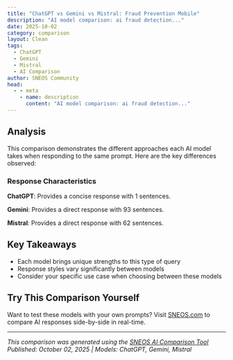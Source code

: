 ```yaml
---
title: "ChatGPT vs Gemini vs Mistral: Fraud Prevention Mobile"
description: "AI model comparison: ai fraud detection..."
date: 2025-10-02
category: comparison
layout: Clean
tags:
  - ChatGPT
  - Gemini
  - Mistral
  - AI Comparison
author: SNEOS Community
head:
  - - meta
    - name: description
      content: "AI model comparison: ai fraud detection..."
---
```


<ChatComparison
  title="ChatGPT vs Gemini vs Mistral: Fraud Prevention Mobile"
  prompt="ai fraud detection"
  :responses='{
    "ChatGPT": "Error calling OpenAI API.",
    "Gemini": "AI is revolutionizing fraud detection, moving beyond traditional rule-based systems to identify increasingly sophisticated and complex fraudulent activities. Here\u0027s a breakdown of how AI is used in fraud detection:\n\n**1. How AI Enhances Fraud Detection:**\n\n*   **Analyzing Large Datasets:** AI algorithms can sift through massive volumes of data (transactions, user behavior, network activity, etc.) far more quickly and effectively than humans or traditional systems.\n*   **Identifying Subtle Patterns:** AI can identify hidden patterns and anomalies that might indicate fraud, which are too subtle for rule-based systems to detect.\n*   **Real-Time Detection:** AI can analyze transactions and user behavior in real-time, allowing for immediate intervention to prevent fraudulent activities.\n*   **Adaptability and Learning:** AI models continuously learn from new data, improving their accuracy and ability to detect evolving fraud schemes. This is crucial because fraudsters constantly change their tactics.\n*   **Improved Accuracy:** AI models can reduce false positives, minimizing disruption to legitimate users and reducing the workload on fraud investigation teams.\n*   **Automation:**  AI can automate many aspects of the fraud detection process, freeing up human investigators to focus on more complex cases.\n\n**2. AI Techniques Used in Fraud Detection:**\n\n*   **Machine Learning (ML):**\n    *   **Supervised Learning:**  Trained on labeled data (fraudulent vs. legitimate transactions) to classify new transactions or user activities.  Common algorithms include:\n        *   **Logistic Regression:** Predicts the probability of fraud.\n        *   **Decision Trees:** Creates a tree-like structure to classify transactions based on a series of rules.\n        *   **Random Forests:** An ensemble of decision trees that improves accuracy and reduces overfitting.\n        *   **Support Vector Machines (SVMs):**  Finds the optimal hyperplane to separate fraudulent from legitimate transactions.\n        *   **Neural Networks (Deep Learning):** Complex models that can learn intricate patterns in data.  Particularly effective with high-dimensional data.\n    *   **Unsupervised Learning:** Used to identify anomalies and suspicious patterns in unlabeled data.  Common algorithms include:\n        *   **Clustering (K-Means, DBSCAN):** Groups similar transactions or users together.  Transactions that fall outside of established clusters may be flagged as suspicious.\n        *   **Anomaly Detection (Isolation Forest, One-Class SVM):** Identifies data points that deviate significantly from the norm.\n    *   **Semi-Supervised Learning:** Combines labeled and unlabeled data to improve model performance, especially when labeled data is scarce.\n\n*   **Natural Language Processing (NLP):**\n    *   **Sentiment Analysis:**  Analyzing text (e.g., customer reviews, emails, social media posts) to identify potentially fraudulent intent.\n    *   **Entity Recognition:**  Extracting key entities (e.g., names, addresses, phone numbers) from text to identify inconsistencies or suspicious connections.\n    *   **Text Classification:**  Categorizing text to identify potentially fraudulent content (e.g., phishing emails).\n\n*   **Behavioral Biometrics:**\n    *   Analyzing user behavior patterns (e.g., typing speed, mouse movements, scrolling habits) to identify deviations from the user\u0027s typical behavior, which may indicate account takeover or other forms of fraud.\n\n*   **Graph Analysis:**\n    *   Mapping relationships between entities (e.g., users, accounts, transactions) to identify fraud rings and complex fraud schemes.  Nodes represent entities, and edges represent relationships between them.  Algorithms can identify clusters of suspicious activity or detect individuals connected to known fraudsters.\n\n**3. Data Used in AI Fraud Detection:**\n\n*   **Transaction Data:** Amount, date, time, location, merchant, payment method.\n*   **User Account Data:** Registration details, login history, device information, demographics.\n*   **Network Data:** IP addresses, device IDs, network activity logs.\n*   **Behavioral Data:** User activity patterns, browsing history, purchase history.\n*   **External Data:** Credit scores, public records, social media data.\n*   **Customer Service Interactions:**  Records of calls, emails, and chats with customer service representatives.\n*   **Location Data:**  Geolocation information from mobile devices or transactions.\n*   **Device Data:** Information about the devices used to access accounts or conduct transactions (e.g., device type, operating system, browser).\n\n**4. Applications of AI Fraud Detection:**\n\n*   **Credit Card Fraud:** Detecting fraudulent transactions in real-time.\n*   **Insurance Fraud:** Identifying fraudulent claims.\n*   **Anti-Money Laundering (AML):** Detecting suspicious financial transactions.\n*   **E-commerce Fraud:** Preventing fraudulent purchases and chargebacks.\n*   **Account Takeover:** Identifying and preventing unauthorized access to user accounts.\n*   **Identity Theft:** Detecting and preventing the use of stolen identities.\n*   **Cybersecurity:** Detecting and preventing cyberattacks.\n*   **Healthcare Fraud:** Identifying fraudulent claims and billing practices.\n*   **Tax Fraud:** Detecting fraudulent tax returns and evasion schemes.\n\n**5. Benefits of AI Fraud Detection:**\n\n*   **Reduced Fraud Losses:** Prevents fraudulent activities and minimizes financial losses.\n*   **Improved Customer Experience:** Minimizes false positives and reduces disruption to legitimate users.\n*   **Increased Efficiency:** Automates fraud detection processes and frees up human investigators to focus on more complex cases.\n*   **Enhanced Compliance:** Helps organizations comply with regulatory requirements.\n*   **Competitive Advantage:** Provides a more robust and effective fraud detection system than traditional methods.\n\n**6. Challenges of AI Fraud Detection:**\n\n*   **Data Quality:** AI models rely on high-quality data.  Inaccurate or incomplete data can lead to poor performance.\n*   **Data Imbalance:** Fraudulent transactions are often a small percentage of the total number of transactions, creating a data imbalance problem.  Techniques like oversampling or undersampling may be needed.\n*   **Model Bias:** AI models can inherit biases from the data they are trained on, leading to unfair or discriminatory outcomes.\n*   **Model Explainability:**  Understanding how AI models make decisions can be challenging.  Explainable AI (XAI) techniques are being developed to improve transparency.\n*   **Adversarial Attacks:** Fraudsters may try to manipulate data or create adversarial examples to fool AI models.\n*   **Evolving Fraud Tactics:** Fraudsters are constantly developing new and more sophisticated schemes, requiring AI models to be continuously updated and retrained.\n*   **Integration with Existing Systems:** Integrating AI fraud detection systems with existing infrastructure can be complex and challenging.\n*   **Cost:** Implementing and maintaining AI fraud detection systems can be expensive.\n*   **Privacy concerns:**  Collecting and analyzing large amounts of personal data can raise privacy concerns.  Organizations need to ensure they are complying with privacy regulations.\n\n**7. Future Trends in AI Fraud Detection:**\n\n*   **Federated Learning:** Training AI models on decentralized data without sharing the data itself, addressing privacy concerns.\n*   **Reinforcement Learning:** Training AI agents to make optimal decisions in dynamic and uncertain environments.\n*   **Generative Adversarial Networks (GANs):** Generating synthetic data to augment training datasets and improve model performance.\n*   **Explainable AI (XAI):** Developing AI models that are more transparent and understandable.\n*   **AI-powered threat intelligence:**  Using AI to analyze threat intelligence feeds and identify emerging fraud trends.\n*   **Edge Computing:**  Processing data and running AI models on edge devices (e.g., mobile phones, IoT devices) to reduce latency and improve real-time detection.\n\n**In conclusion, AI is a powerful tool for fraud detection, enabling organizations to identify and prevent increasingly sophisticated fraudulent activities. While there are challenges to overcome, the benefits of AI fraud detection are significant, making it an essential technology for businesses and organizations of all sizes.**\n",
    "Mistral": "AI-driven fraud detection is a critical application of artificial intelligence in the financial industry and beyond. It leverages advanced algorithms and machine learning techniques to identify and prevent fraudulent activities. Here are some key aspects and methods used in AI fraud detection:\n\n### Key Aspects of AI Fraud Detection\n\n1. **Real-Time Monitoring**: AI systems can monitor transactions and activities in real-time, allowing for immediate detection and response to suspicious activities.\n\n2. **Pattern Recognition**: Machine learning models can identify patterns and anomalies in data that may indicate fraudulent behavior.\n\n3. **Adaptability**: AI systems can adapt to new types of fraud as they emerge, continuously learning from new data.\n\n4. **Scalability**: AI can handle large volumes of data efficiently, making it suitable for large-scale fraud detection.\n\n5. **Reduced False Positives**: Advanced algorithms can minimize false positives, ensuring that legitimate transactions are not flagged as fraudulent.\n\n### Methods Used in AI Fraud Detection\n\n1. **Supervised Learning**:\n   - **Logistic Regression**: Used for binary classification problems to predict whether a transaction is fraudulent or not.\n   - **Decision Trees and Random Forests**: These models can handle complex interactions between features and are robust to overfitting.\n   - **Support Vector Machines (SVM)**: Effective for high-dimensional spaces and can be used for classification tasks.\n   - **Neural Networks**: Deep learning models can capture intricate patterns in data and are particularly effective for complex fraud detection tasks.\n\n2. **Unsupervised Learning**:\n   - **Clustering Algorithms**: Techniques like K-means clustering can group similar transactions together, helping to identify outliers that may be fraudulent.\n   - **Anomaly Detection**: Methods like Isolation Forests and Autoencoders can detect unusual patterns that deviate from the norm.\n\n3. **Semi-Supervised Learning**:\n   - Combines a small amount of labeled data with a large amount of unlabeled data to improve the accuracy of fraud detection models.\n\n4. **Reinforcement Learning**:\n   - Can be used to optimize the decision-making process in fraud detection, adapting to new types of fraud over time.\n\n5. **Natural Language Processing (NLP)**:\n   - Used to analyze text data, such as emails or chat logs, to detect phishing attempts or other forms of fraud.\n\n6. **Graph-Based Methods**:\n   - Graph neural networks (GNNs) can analyze relationships between entities (e.g., users, transactions) to detect fraudulent patterns.\n\n### Applications of AI Fraud Detection\n\n1. **Financial Services**:\n   - **Credit Card Fraud**: Detecting unauthorized transactions.\n   - **Insurance Fraud**: Identifying fraudulent claims.\n   - **Money Laundering**: Monitoring for suspicious financial activities.\n\n2. **E-commerce**:\n   - **Payment Fraud**: Ensuring secure online transactions.\n   - **Account Takeover**: Protecting user accounts from unauthorized access.\n\n3. **Healthcare**:\n   - **Claims Fraud**: Detecting fraudulent medical claims.\n   - **Prescription Fraud**: Identifying fraudulent prescriptions.\n\n4. **Telecommunications**:\n   - **Subscription Fraud**: Detecting fraudulent use of telecom services.\n   - **Identity Theft**: Protecting user identities from being stolen.\n\n### Challenges in AI Fraud Detection\n\n1. **Data Quality**: Ensuring high-quality, accurate, and comprehensive data is crucial for effective fraud detection.\n\n2. **Model Interpretability**: Understanding why a model makes certain decisions can be challenging, especially with complex models like deep neural networks.\n\n3. **Ethical Considerations**: Ensuring that AI systems do not introduce biases or unfairly target certain groups.\n\n4. **Privacy Concerns**: Balancing the need for data with the protection of user privacy.\n\n### Best Practices\n\n1. **Continuous Monitoring**: Regularly update models with new data to adapt to evolving fraud tactics.\n\n2. **Hybrid Approaches**: Combine multiple techniques (e.g., supervised and unsupervised learning) for more robust detection.\n\n3. **Collaboration**: Work with industry experts and stakeholders to stay informed about the latest fraud trends and techniques.\n\n4. **Transparency**: Ensure that the decision-making process is transparent and explainable to build trust with users and stakeholders.\n\nBy leveraging AI, organizations can significantly enhance their fraud detection capabilities, reducing financial losses and protecting their customers from fraudulent activities."
  }'
  published-date="09:41"
/>

## Analysis

This comparison demonstrates the different approaches each AI model takes when responding to the same prompt. Here are the key differences observed:

### Response Characteristics

**ChatGPT**: Provides a concise response with 1 sentences. 

**Gemini**: Provides a direct response with 93 sentences. 

**Mistral**: Provides a direct response with 62 sentences. 

## Key Takeaways

- Each model brings unique strengths to this type of query
- Response styles vary significantly between models
- Consider your specific use case when choosing between these models

## Try This Comparison Yourself

Want to test these models with your own prompts? Visit [SNEOS.com](https://sneos.com) to compare AI responses side-by-side in real-time.

---

*This comparison was generated using the [SNEOS AI Comparison Tool](https://sneos.com)*
*Published: October 02, 2025 | Models: ChatGPT, Gemini, Mistral*
